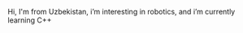 Hi, I'm from Uzbekistan,
i’m interesting in robotics, 
and i’m currently learning C++

<!---
jamshidalimov23/jamshidalimov23 is a ✨ special ✨ repository because its `README.md` (this file) appears on your GitHub profile.
You can click the Preview link to take a look at your changes.
--->
